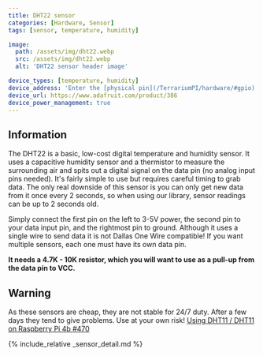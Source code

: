 ```yaml
---
title: DHT22 sensor
categories: [Hardware, Sensor]
tags: [sensor, temperature, humidity]

image:
  path: /assets/img/dht22.webp
  src: /assets/img/dht22.webp
  alt: 'DHT22 sensor header image'

device_types: [temperature, humidity]
device_address: 'Enter the [physical pin](/TerrariumPI/hardware/#gpio) number on which the device is connected<br />Ex: `27`'
device_url: https://www.adafruit.com/product/386
device_power_management: true
---
```


## Information

The DHT22 is a basic, low-cost digital temperature and humidity sensor. It uses a capacitive humidity sensor and a thermistor to measure the surrounding air and spits out a digital signal on the data pin (no analog input pins needed). It's fairly simple to use but requires careful timing to grab data. The only real downside of this sensor is you can only get new data from it once every 2 seconds, so when using our library, sensor readings can be up to 2 seconds old.

Simply connect the first pin on the left to 3-5V power, the second pin to your data input pin, and the rightmost pin to ground. Although it uses a single wire to send data it is not Dallas One Wire compatible! If you want multiple sensors, each one must have its own data pin.

**It needs a 4.7K - 10K resistor, which you will want to use as a pull-up from the data pin to VCC.**

## Warning

As these sensors are cheap, they are not stable for 24/7 duty. After a few days they tend to give problems. Use at your own risk! [Using DHT11 / DHT11 on Raspberry Pi 4b #470](https://github.com/theyosh/TerrariumPI/issues/470)

{% include_relative _sensor_detail.md %}
